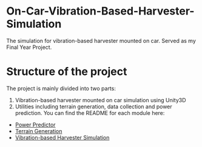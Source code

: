 # On-Car-Vibration-Based-Harvester-Simulation
The simulation for vibration-based harvester mounted on car. Served as my Final Year Project.

# Structure of the project
The project is mainly divided into two parts:
1. Vibration-based harvester mounted on car simulation using Unity3D
2. Utilities including terrain generation, data collection and power prediction.
You can find the README for each module here:
- [Power Predictor](PowerPredictor/README.md)
- [Terrain Generation](TerrainGeneration/README.md)
- [Vibration-based Harvester Simulation](VibrationBasedHarvesterSimulation/README.md)
